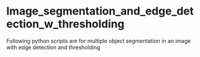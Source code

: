 # Image_segmentation_and_edge_detection_w_thresholding
Following python scripts are for multiple object segmentation in an image with edge detection and thresholding
